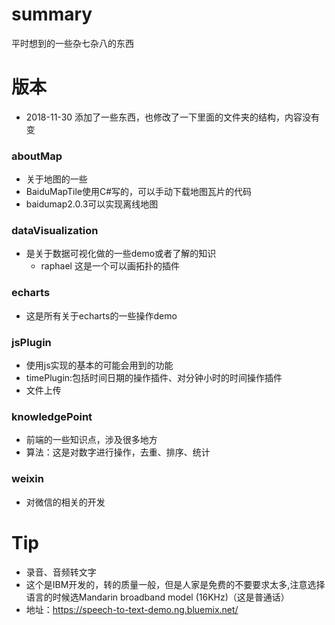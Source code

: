 # summary
平时想到的一些杂七杂八的东西
# 版本
 * 2018-11-30 添加了一些东西，也修改了一下里面的文件夹的结构，内容没有变
### aboutMap
  * 关于地图的一些
   * BaiduMapTile使用C#写的，可以手动下载地图瓦片的代码
   * baidumap2.0.3可以实现离线地图
### dataVisualization
  * 是关于数据可视化做的一些demo或者了解的知识
    * raphael 这是一个可以画拓扑的插件
### echarts
  * 这是所有关于echarts的一些操作demo
### jsPlugin
  * 使用js实现的基本的可能会用到的功能
   * timePlugin:包括时间日期的操作插件、对分钟小时的时间操作插件
   * 文件上传
### knowledgePoint
  * 前端的一些知识点，涉及很多地方
  * 算法：这是对数字进行操作，去重、排序、统计 
### weixin
  * 对微信的相关的开发
# Tip
 * 录音、音频转文字
  * 这个是IBM开发的，转的质量一般，但是人家是免费的不要要求太多,注意选择语言的时候选Mandarin broadband model (16KHz)（这是普通话） 
  * 地址：https://speech-to-text-demo.ng.bluemix.net/

